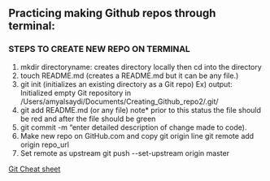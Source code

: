 ## Practicing making Github repos through terminal:

### STEPS TO CREATE NEW REPO ON TERMINAL 
1. mkdir directoryname: creates directory locally 
    then cd into the directory 
1. touch README.md (creates a README.md but it can be any file.)
1. git init (initializes an existing directory as a Git repo)
    Ex) output: Initialized empty Git repository in /Users/amyalsaydi/Documents/Creating_Github_repo2/.git/
1. git add README.md (or any file) 
    note* prior to this status the file should be red and after the file should be green
1. git commit -m “enter detailed description of change made to code).
1. Make new repo on GitHub.com and copy git origin line
    git remote add origin repo_url
1. Set remote as upstream 
    git push --set-upstream origin master

[Git Cheat sheet](https://education.github.com/git-cheat-sheet-education.pdf) 
